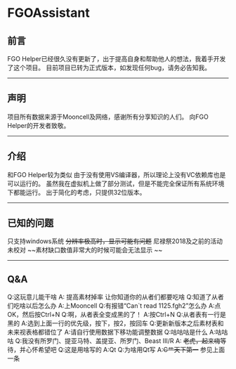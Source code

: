 ﻿# FGOAssistant


## 前言

FGO Helper已经很久没有更新了，出于提高自身和帮助他人的想法，我着手开发了这个项目。
目前项目已转为正式版本，如发现任何bug，请务必告知我。

---

## 声明

项目所有数据来源于Mooncell及网络，感谢所有分享知识的人们。
向FGO Helper的开发者致敬。

---

## 介绍

和FGO Helper较为类似
由于没有使用VS编译器，所以理论上没有VC依赖库也是可以运行的。
虽然我在虚拟机上做了部分测试，但是不能完全保证所有系统环境下都能运行。
出于简化的考虑，只提供32位版本。

---

## 已知的问题

只支持windows系统
~~分辨率极高时，显示可能有问题~~
尼禄祭2018及之前的活动未校对
~~素材缺口数值非常大的时候可能会无法显示 ~~

---

## Q&A

Q:这玩意儿能干啥
A: 提高素材掉率 让你知道你的从者们都要吃啥
Q:知道了从者们吃啥以后怎么办
A:上Mooncell
Q:有报错“Can`t read 1125.fgh2”怎么办
A:点OK，然后按Ctrl+N
Q:啊，从者表全变成黑的了！
A:按Ctrl+N
Q:从者表有一行是黑的
A:选到上面一行的优先级，按下，按2，按回车
Q:更新新版本之后素材表和未来视表格都错位了
A:请自行使用数据下移功能调整数据
Q:咕咕咕是什么
A:咕咕咕
Q:我没有所罗门、提亚马特、盖提亚、所罗门、Beast III/R
A: ~~老虎，起来嗨~~等待，并心怀希望吧
Q:这是用啥写的
A:Qt
Q:为啥用Qt写
A:~~C艹天下第一~~ 参见上面一条
